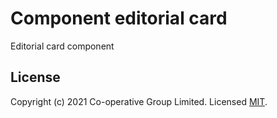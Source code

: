 # Component editorial card
Editorial card component 


## License
Copyright (c) 2021 Co-operative Group Limited.
Licensed [MIT](https://github.com/coopdigital/coop-frontend/blob/master/LICENSE).

 